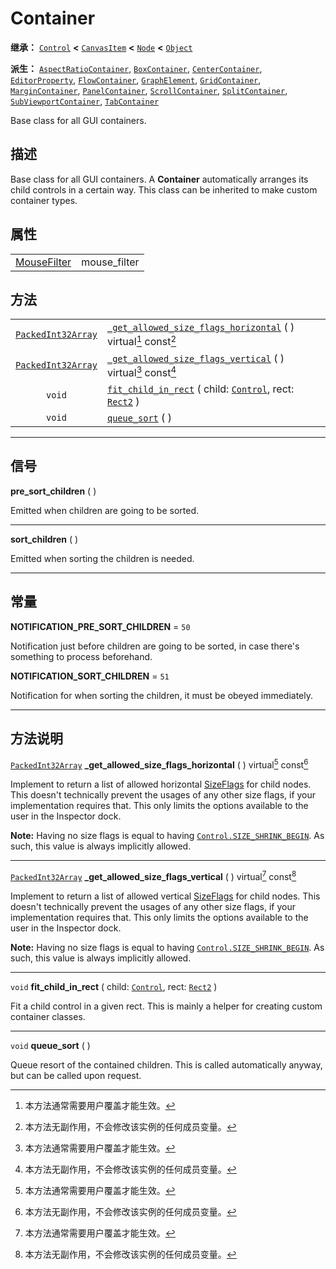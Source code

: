 <!-- ⚠ 请勿编辑本文件 ⚠ -->
<!-- 本文档使用脚本从 WeDot 引擎源码仓库生成。 -->
<!-- 生成脚本：https://github.com/WeDot-Engine/WeDot/tree/master/doc/tools/make_md.py； -->
<!-- 原文件：https://github.com/WeDot-Engine/WeDot/tree/master/doc/classes/Container.xml。 -->

<div id="_class_container"></div>

# Container

**继承：** [`Control`](class_control.md) **<** [`CanvasItem`](class_canvasitem.md) **<** [`Node`](class_node.md) **<** [`Object`](class_object.md)

**派生：** [`AspectRatioContainer`](class_aspectratiocontainer.md), [`BoxContainer`](class_boxcontainer.md), [`CenterContainer`](class_centercontainer.md), [`EditorProperty`](class_editorproperty.md), [`FlowContainer`](class_flowcontainer.md), [`GraphElement`](class_graphelement.md), [`GridContainer`](class_gridcontainer.md), [`MarginContainer`](class_margincontainer.md), [`PanelContainer`](class_panelcontainer.md), [`ScrollContainer`](class_scrollcontainer.md), [`SplitContainer`](class_splitcontainer.md), [`SubViewportContainer`](class_subviewportcontainer.md), [`TabContainer`](class_tabcontainer.md)

Base class for all GUI containers.

## 描述

Base class for all GUI containers. A **Container** automatically arranges its child controls in a certain way. This class can be inherited to make custom container types.

## 属性

|||
|:-:|:--|
| [MouseFilter](#enum_control_mousefilter) | mouse_filter | ``1`` (overrides [`Control`](class_control.md#class_control_property_mouse_filter)) |

## 方法

|||
|:-:|:--|
| [`PackedInt32Array`](class_packedint32array.md) | [`_get_allowed_size_flags_horizontal`](class_container.md#class_container_private_method__get_allowed_size_flags_horizontal) ( ) virtual[^virtual] const[^const] |
| [`PackedInt32Array`](class_packedint32array.md) | [`_get_allowed_size_flags_vertical`](class_container.md#class_container_private_method__get_allowed_size_flags_vertical) ( ) virtual[^virtual] const[^const]     |
| `void`                                          | [`fit_child_in_rect`](class_container.md#class_container_method_fit_child_in_rect) ( child: [`Control`](class_control.md), rect: [`Rect2`](class_rect2.md) )     |
| `void`                                          | [`queue_sort`](class_container.md#class_container_method_queue_sort) ( )                                                                                         |

<!-- rst-class:: classref-section-separator -->

---

## 信号

<div id="_class_class_container_signal_pre_sort_children"></div>

**pre_sort_children** ( ) <div id="class_container_signal_pre_sort_children"></div>

Emitted when children are going to be sorted.

<!-- rst-class:: classref-item-separator -->

---

<div id="_class_class_container_signal_sort_children"></div>

**sort_children** ( ) <div id="class_container_signal_sort_children"></div>

Emitted when sorting the children is needed.

<!-- rst-class:: classref-section-separator -->

---

## 常量

<div id="_class_container_constant_notification_pre_sort_children"></div>

**NOTIFICATION_PRE_SORT_CHILDREN** = ``50`` <div id="class_container_constant_notification_pre_sort_children"></div>

Notification just before children are going to be sorted, in case there's something to process beforehand.

<div id="_class_container_constant_notification_sort_children"></div>

**NOTIFICATION_SORT_CHILDREN** = ``51`` <div id="class_container_constant_notification_sort_children"></div>

Notification for when sorting the children, it must be obeyed immediately.

<!-- rst-class:: classref-section-separator -->

---

## 方法说明

<div id="_class_container_private_method__get_allowed_size_flags_horizontal"></div>

[`PackedInt32Array`](class_packedint32array.md) **_get_allowed_size_flags_horizontal** ( ) virtual[^virtual] const[^const]<div id="class_container_private_method__get_allowed_size_flags_horizontal"></div>

Implement to return a list of allowed horizontal [SizeFlags](#enum_control_sizeflags) for child nodes. This doesn't technically prevent the usages of any other size flags, if your implementation requires that. This only limits the options available to the user in the Inspector dock.

 **Note:** Having no size flags is equal to having [`Control.SIZE_SHRINK_BEGIN`](class_control.md#class_control_constant_size_shrink_begin). As such, this value is always implicitly allowed.

<!-- rst-class:: classref-item-separator -->

---

<div id="_class_container_private_method__get_allowed_size_flags_vertical"></div>

[`PackedInt32Array`](class_packedint32array.md) **_get_allowed_size_flags_vertical** ( ) virtual[^virtual] const[^const]<div id="class_container_private_method__get_allowed_size_flags_vertical"></div>

Implement to return a list of allowed vertical [SizeFlags](#enum_control_sizeflags) for child nodes. This doesn't technically prevent the usages of any other size flags, if your implementation requires that. This only limits the options available to the user in the Inspector dock.

 **Note:** Having no size flags is equal to having [`Control.SIZE_SHRINK_BEGIN`](class_control.md#class_control_constant_size_shrink_begin). As such, this value is always implicitly allowed.

<!-- rst-class:: classref-item-separator -->

---

<div id="_class_container_method_fit_child_in_rect"></div>

`void` **fit_child_in_rect** ( child: [`Control`](class_control.md), rect: [`Rect2`](class_rect2.md) )<div id="class_container_method_fit_child_in_rect"></div>

Fit a child control in a given rect. This is mainly a helper for creating custom container classes.

<!-- rst-class:: classref-item-separator -->

---

<div id="_class_container_method_queue_sort"></div>

`void` **queue_sort** ( )<div id="class_container_method_queue_sort"></div>

Queue resort of the contained children. This is called automatically anyway, but can be called upon request.

[^virtual]: 本方法通常需要用户覆盖才能生效。
[^const]: 本方法无副作用，不会修改该实例的任何成员变量。
[^vararg]: 本方法除了能接受在此处描述的参数外，还能够继续接受任意数量的参数。
[^constructor]: 本方法用于构造某个类型。
[^static]: 调用本方法无需实例，可直接使用类名进行调用。
[^operator]: 本方法描述的是使用本类型作为左操作数的有效运算符。
[^bitfield]: 这个值是由下列位标志构成位掩码的整数。
[^void]: 无返回值。
